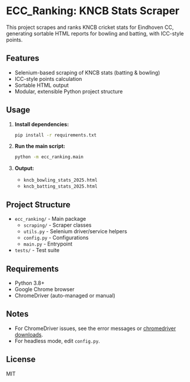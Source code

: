 # ECC_Ranking: KNCB Stats Scraper

This project scrapes and ranks KNCB cricket stats for Eindhoven CC, generating sortable HTML reports for bowling and batting, with ICC-style points.

## Features
- Selenium-based scraping of KNCB stats (batting & bowling)
- ICC-style points calculation
- Sortable HTML output
- Modular, extensible Python project structure

## Usage

1. **Install dependencies:**
   ```bash
   pip install -r requirements.txt
   ```

2. **Run the main script:**
   ```bash
   python -m ecc_ranking.main
   ```

3. **Output:**
   - `kncb_bowling_stats_2025.html`
   - `kncb_batting_stats_2025.html`

## Project Structure

- `ecc_ranking/` - Main package
  - `scraping/` - Scraper classes
  - `utils.py` - Selenium driver/service helpers
  - `config.py` - Configurations
  - `main.py` - Entrypoint
- `tests/` - Test suite

## Requirements
- Python 3.8+
- Google Chrome browser
- ChromeDriver (auto-managed or manual)

## Notes
- For ChromeDriver issues, see the error messages or [chromedriver downloads](https://chromedriver.chromium.org/downloads).
- For headless mode, edit `config.py`.

## License
MIT


